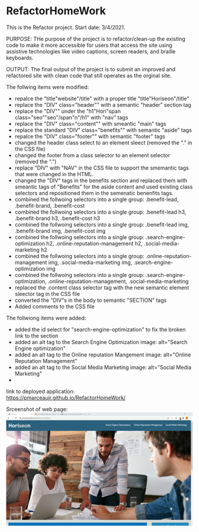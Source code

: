 # RefactorHomeWork

This is the Refactor project. Start date: 3/4/2021.

PURPOSE: THe purpose of the project is to refactor/clean-up the existing code to make it more accessible for users that access the site using assistive technologies like video captions, screen readers, and braille keyboards.

OUTPUT: The final output of the project is to submit an improved and refactored site with clean code that still operates as the orginal site.

The follwing items were modified:

- repalce the "title"website"/title" with a proper title "title"Horiseon"/title"
- replace the "DIV" class="header"" with a semantic "header" section tag
- replace the "DIV"" under the "h1"Hori"span class="seo""seo"/span"n"/h1" with "nav" tags
- replace the "DIV" class="content"" with smeantic "main" tags
- replace the standard "DIV" class="benefits"" with semantic "aside" tags
- repalce the "DIV" class="footer"" with semantic "footer" tags
- changed the header class select to an element sleect (removed the "." in the CSS file)
- changed the footer from a class selector to an element selector (removed the ".")
- replace "DIV" with "NAV" in the CSS file to support the smemantic tags that were changed in the HTML.
- changed the "DIV" tags in the benefits section and replaced them with smeantic tags of "Benefits" for the aside content and used existing class selectors and repositioned them in the semenatic benenfits tags.
- combined the follwoing selectors into a single group: .benefit-lead, .benefit-brand, .benefit-cost
- combined the follwoing selectors into a single group: .benefit-lead h3, .benefit-brand h3, .benefit-cost h3
- combined the follwoing selectors into a single group: .benefit-lead img, .benefit-brand img, .benefit-cost img
- combined the follwoing selectors into a single group: .search-engine-optimization h2, .online-reputation-management h2, .social-media-marketing h2
- combined the follwoing selectors into a single group: .online-reputation-management img, .social-media-marketing img, .search-engine-optimization img
- combined the follwoing selectors into a single group: .search-engine-optimization, .online-reputation-management, .social-media-marketing
- replaced the .content class selector tag with the new semantic element sleector tag in the CSS file
- converted the "DIV"s in the body to semantic "SECTION" tags
- Added comments to the CSS file

The follwiong items were added:

- added the id select for "search-engine-optimization" to fix the broken link to the section
- added an alt tag to the Search Engine Optimization image: alt="Search Engine optimization"
- added an alt tag to the Online reputation Mangement image: alt="Online Reputation Management"
- added an alt tag to the Social Media Marketing image: alt="Social Media Marketing"
-

link to deployed application: https://pmarceaujr.github.io/RefactorHomeWork/

Srceenshot of web page: ![Screenshot](./assets/images/horiseon.png)

